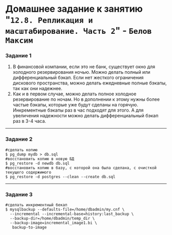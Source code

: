 # Домашнее задание к занятию "`12.8. Репликация и масштабирование. Часть 2`" - `Белов Максим`


### Задание 1

1. В финансовой компании, если это не банк, существует окно для холодного резервирования ночью. Можно делать полный или дифференциальный бэкап. Если нет жесткого ограничения дискового пространства, можно делать ежедневные полные бэкапы, так как они надежнее.  
2. Как и в первом случае, можно делать полное холодное резервирование по ночам. Но в дополнении к этому нужны более частые бэкапы, которые уже будут сделаны на горячую. Инкрементные бэкапы раз в час подходят для этого. А для увеличения надежности можно делать дифференциальный бэкап раз в 3-4 часа.  

---

### Задание 2

```shell
#сделать копию
$ pg_dump mydb > db.sql
#восстановить копию в новую БД
$ pg_restore -d newdb db.sql
#восстановить копию в базу, с которой она была сделана, с очисткой текущего содержимого
$ pg_restore -d postgres --clean --create db.sql
```
---

### Задание 3

```shell
#сделать инкрементный бекап
$ mysqlbackup --defaults-file=/home/dbadmin/my.cnf \
  --incremental --incremental-base=history:last_backup \
  --backup-dir=/home/dbadmin/temp_dir \
  --backup-image=incremental_image1.bi \
   backup-to-image
```
